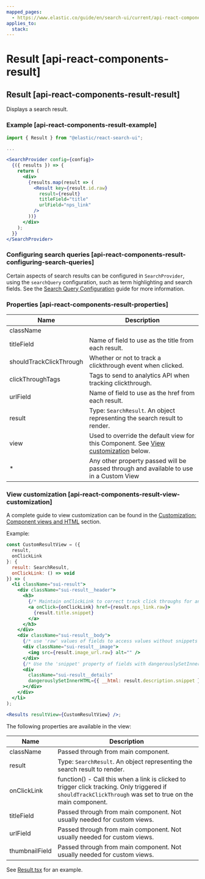 ```yaml
---
mapped_pages:
  - https://www.elastic.co/guide/en/search-ui/current/api-react-components-result.html
applies_to:
  stack:
---
```


# Result [api-react-components-result]

## Result [api-react-components-result-result]

Displays a search result.

### Example [api-react-components-result-example]

```jsx
import { Result } from "@elastic/react-search-ui";

...

<SearchProvider config={config}>
  {({ results }) => {
    return (
      <div>
        {results.map(result => (
          <Result key={result.id.raw}
            result={result}
            titleField="title"
            urlField="nps_link"
          />
        ))}
      </div>
    );
  }}
</SearchProvider>
```

### Configuring search queries [api-react-components-result-configuring-search-queries]

Certain aspects of search results can be configured in `SearchProvider`, using the `searchQuery` configuration, such as term highlighting and search fields. See the [Search Query Configuration](/reference/api-core-configuration.md#api-core-configuration-search-query-queryconfig) guide for more information.

### Properties [api-react-components-result-properties]

| Name                    | Description                                                                                                                            |
| ----------------------- | -------------------------------------------------------------------------------------------------------------------------------------- |
| className               |                                                                                                                                        |
| titleField              | Name of field to use as the title from each result.                                                                                    |
| shouldTrackClickThrough | Whether or not to track a clickthrough event when clicked.                                                                             |
| clickThroughTags        | Tags to send to analytics API when tracking clickthrough.                                                                              |
| urlField                | Name of field to use as the href from each result.                                                                                     |
| result                  | Type: `SearchResult`. An object representing the search result to render.                                                              |
| view                    | Used to override the default view for this Component. See [View customization](#api-react-components-result-view-customization) below. |
| \*                      | Any other property passed will be passed through and available to use in a Custom View                                                 |

### View customization [api-react-components-result-view-customization]

A complete guide to view customization can be found in the [Customization: Component views and HTML](/reference/basic-usage.md#guides-customizing-styles-and-html-customizing-html) section.

Example:

```jsx
const CustomResultView = ({
  result,
  onClickLink
}: {
  result: SearchResult,
  onClickLink: () => void
}) => (
  <li className="sui-result">
    <div className="sui-result__header">
      <h3>
        {/* Maintain onClickLink to correct track click throughs for analytics*/}
        <a onClick={onClickLink} href={result.nps_link.raw}>
          {result.title.snippet}
        </a>
      </h3>
    </div>
    <div className="sui-result__body">
      {/* use 'raw' values of fields to access values without snippets */}
      <div className="sui-result__image">
        <img src={result.image_url.raw} alt="" />
      </div>
      {/* Use the 'snippet' property of fields with dangerouslySetInnerHtml to render snippets */}
      <div
        className="sui-result__details"
        dangerouslySetInnerHTML={{ __html: result.description.snippet }}
      ></div>
    </div>
  </li>
);

<Results resultView={CustomResultView} />;
```

The following properties are available in the view:

| Name           | Description                                                                                                                                                 |
| -------------- | ----------------------------------------------------------------------------------------------------------------------------------------------------------- |
| className      | Passed through from main component.                                                                                                                         |
| result         | Type: `SearchResult`. An object representing the search result to render.                                                                                   |
| onClickLink    | function() - Call this when a link is clicked to trigger click tracking. Only triggered if `shouldTrackClickThrough` was set to true on the main component. |
| titleField     | Passed through from main component. Not usually needed for custom views.                                                                                    |
| urlField       | Passed through from main component. Not usually needed for custom views.                                                                                    |
| thumbnailField | Passed through from main component. Not usually needed for custom views.                                                                                    |

See [Result.tsx](https://github.com/elastic/search-ui/blob/main/packages/react-search-ui-views/src/Result.tsx) for an example.

